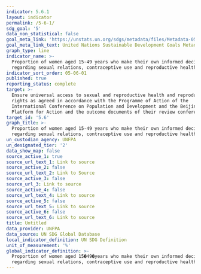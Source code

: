 ```yaml
---
indicator: 5.6.1
layout: indicator
permalink: /5-6-1/
sdg_goal: '5'
data_non_statistical: false
goal_meta_link: 'https://unstats.un.org/sdgs/metadata/files/Metadata-05-06-01.pdf'
goal_meta_link_text: United Nations Sustainable Development Goals Metadata (pdf 634kB)
graph_type: line
indicator_name: >-
  Proportion of women aged 15-49 years who make their own informed decisions
  regarding sexual relations, contraceptive use and reproductive health care
indicator_sort_order: 05-06-01
published: true
reporting_status: complete
target: >-
  Ensure universal access to sexual and reproductive health and reproductive
  rights as agreed in accordance with the Programme of Action of the
  International Conference on Population and Development and the Beijing
  Platform for Action and the outcome documents of their review conferences
target_id: '5.6'
graph_title: >-
  Proportion of women aged 15-49 years who make their own informed decisions
  regarding sexual relations, contraceptive use and reproductive health care
un_custodian_agency: UNFPA
un_designated_tier: '2'
data_show_map: false
source_active_1: true
source_url_text_1: Link to source
source_active_2: false
source_url_text_2: Link to Source
source_active_3: false
source_url_3: Link to source
source_active_4: false
source_url_text_4: Link to source
source_active_5: false
source_url_text_5: Link to source
source_active_6: false
source_url_text_6: Link to source
title: Untitled
data_provider: UNFPA
data_source: UN SDG Global Database
local_indicator_definition: UN SDG Definition
unit_of_measurement: '%'
global_indicator_definition: >-
  Proportion of women aged 15�49�years who make their own informed decisions
  regarding sexual relations, contraceptive use and reproductive health care
---
```

